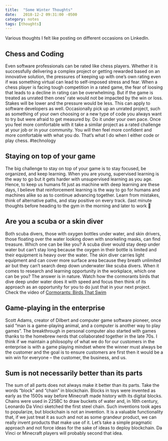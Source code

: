 ```yaml
---
title:  "Some Winter Thoughts"
date:   2018-12-2 09:31:00 -0500
category: notes 
tags: [thoughts]
---
```

Various thoughts I felt like posting on different occasions on LinkedIn.

## Chess and Coding

Even software professionals can be rated like chess players. Whether it is successfully delivering a complex project or getting rewarded based on an innovative solution, the pressures of keeping up with one’s own rating even if was something virtual can lead to self-imposed stress and fear. When a chess player is facing tough competition in a rated game, the fear of loosing that leads to a decline in rating can be overwhelming. But if the game is treated as unrated then ones’ rate would not be impacted by the win or loss. Stakes will be lower and the pressure would be less. This can apply to software developers as well. Occasionally pick up an unrated project, such as something of your own choosing or a new type of code you always want to try but were afraid to get measured by. Do it under your own pace. Once you feel more comfortable with it take a similar project as a rated challenge at your job or in your community. You will then feel more confident and more comfortable with what you do. That’s what I do when I either code or play chess. #technology

## Staying on top of your game

The big challenge to stay on top of your game is to stay focused, be organized, and keep learning. When you are young, supervised learning is the way to go but it gets harder with unsupervised learning as you age. Hence, to keep us humans fit just as machine with deep learning are these days, I believe that reinforcement learning is the way to go for humans and machines alike so as to continue advancing together. Learn from mistakes, think of alternative paths, and stay positive on every track. (last minute thoughts before heading to the gym in the morning and later to work 🙂 

## Are you a scuba or a skin diver

Both scuba divers, those with oxygen bottles under water, and skin drivers, those floating over the water looking down with snorkeling masks, can find treasure. Which one can be like you? A scuba diver would stay deep under water but can’t stay long because the oxygen in their bottle is limited and their equipment is heavy over the water. The skin diver carries light equipment and can cover more surface area because they breath unlimited air but they can’t search deep down underwater like scuba divers. When it comes to research and learning opportunity in the workplace, which one can be you? The answer is in nature. Watch how the cormorants birds that dive deep under water does it with speed and focus then think of its approach as an opportunity for you to do just that in your next project. Check the video of [Cormorants: Birds That Swim](https://www.youtube.com/watch?v=vbOORgz4YGU)

## Game-playing in the enterprise

Scott Adams, creator of Dilbert and computer game software pioneer, once said “man is a game-playing animal, and a computer is another way to play games”. The breakthrough in personal computer also started with games thanks to the homebrew nerds that collaborated together in the late 70s. I think if we maintain a philosophy of what we do for our customers in the enterprise is with a game playing mindset where the winner must always be the customer and the goal is to ensure customers are first then it would be a win win for everyone – the customer, the business, and us.

## Sum is not necessarily better than its parts

The sum of all parts does not always make it better than its parts. Take the words “block” and “chain” in blockchain. Blocks in toys were invented as early as the 1500s way before Minecraft made history with its digital blocks. Chains were used in 225BC to draw buckets of water and, in 16th century, Leonardo Da Vinci sketched the first steel chain. Such inventions took ages to popularize, but blockchain is not an invention. It is a valuable functionality that, if we just treat it as such and not as some grandeur product, we can really invent products that make use of it. Let’s take a simple pragmatic approach and not force ideas for the sake of ideas to deploy blockchain. Da Vinci or Minecraft players will probably second that idea.
